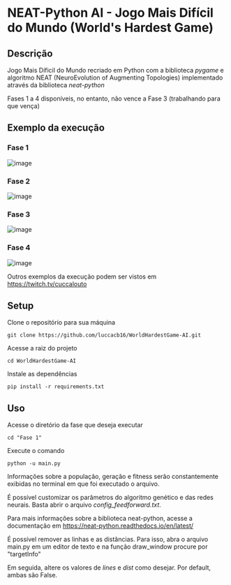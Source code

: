 # NEAT-Python AI - Jogo Mais Difícil do Mundo (World's Hardest Game)




## Descrição
Jogo Mais Díficil do Mundo recriado em Python com a biblioteca *pygame* e algoritmo NEAT (NeuroEvolution of Augmenting Topologies) implementado através da biblioteca *neat-python*

Fases 1 a 4 disponíveis, no entanto, não vence a Fase 3 (trabalhando para que vença)

## Exemplo da execução
### Fase 1
![image](https://user-images.githubusercontent.com/103335009/217912371-83dce0fd-8b93-469d-a981-0e95e45b88a6.png)

### Fase 2
![image](https://user-images.githubusercontent.com/103335009/217910995-3006c28b-23b8-46ff-a2bb-1993ef36fa82.png)

### Fase 3
![image](https://user-images.githubusercontent.com/103335009/217911546-9b7e7130-e9fc-4911-bf58-d34fce6ed734.png)

### Fase 4
![image](https://user-images.githubusercontent.com/103335009/217911702-a1783248-8d80-4566-887a-d74701c6eadf.png)

Outros exemplos da execução podem ser vistos em https://twitch.tv/cuccalouto

## Setup
Clone o repositório para sua máquina
```
git clone https://github.com/luccacb16/WorldHardestGame-AI.git
```

Acesse a raiz do projeto
```
cd WorldHardestGame-AI
```

Instale as dependências
```
pip install -r requirements.txt
```

## Uso
Acesse o diretório da fase que deseja executar
```
cd "Fase 1"
```

Execute o comando
```
python -u main.py
```

Informações sobre a população, geração e fitness serão constantemente exibidas no terminal em que foi executado o arquivo.

É possível customizar os parâmetros do algoritmo genético e das redes neurais. Basta abrir o arquivo *config_feedforward.txt*. 

Para mais informações sobre a biblioteca neat-python, acesse a documentação em https://neat-python.readthedocs.io/en/latest/ 

É possível remover as linhas e as distâncias. Para isso, abra o arquivo main.py em um editor de texto e na função draw_window procure por "targetInfo"

Em seguida, altere os valores de *lines* e *dist* como desejar. Por default, ambas são False.